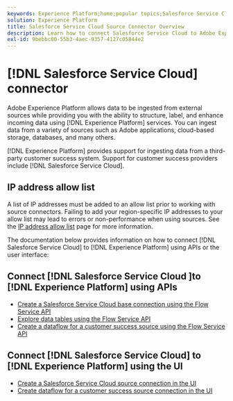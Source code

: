 ```yaml
---
keywords: Experience Platform;home;popular topics;Salesforce Service Cloud;salesforce service cloud
solution: Experience Platform
title: Salesforce Service Cloud Source Connector Overview
description: Learn how to connect Salesforce Service Cloud to Adobe Experience Platform using APIs or the user interface.
exl-id: 9bebbc00-55b3-4aec-9357-4127c05844e2
---
```

# [!DNL Salesforce Service Cloud] connector

Adobe Experience Platform allows data to be ingested from external sources while providing you with the ability to structure, label, and enhance incoming data using [!DNL Experience Platform] services. You can ingest data from a variety of sources such as Adobe applications, cloud-based storage, databases, and many others.

[!DNL Experience Platform] provides support for ingesting data from a third-party customer success system. Support for customer success providers include [!DNL Salesforce Service Cloud].

## IP address allow list

A list of IP addresses must be added to an allow list prior to working with source connectors. Failing to add your region-specific IP addresses to your allow list may lead to errors or non-performance when using sources. See the [IP address allow list](../../ip-address-allow-list.md) page for more information.

The documentation below provides information on how to connect [!DNL Salesforce Service Cloud] to [!DNL Experience Platform] using APIs or the user interface:

## Connect [!DNL Salesforce Service Cloud ]to [!DNL Experience Platform] using APIs

- [Create a Salesforce Service Cloud base connection using the Flow Service API](../../tutorials/api/create/customer-success/salesforce-service-cloud.md)
- [Explore data tables using the Flow Service API](../../tutorials/api/explore/tabular.md)
- [Create a dataflow for a customer success source using the Flow Service API](../../tutorials/api/collect/customer-success.md)

## Connect [!DNL Salesforce Service Cloud] to [!DNL Experience Platform] using the UI

- [Create a Salesforce Service Cloud source connection in the UI](../../tutorials/ui/create/customer-success/salesforce-service-cloud.md)
- [Create dataflow for a customer success source connection in the UI](../../tutorials/ui/dataflow/customer-success.md)
